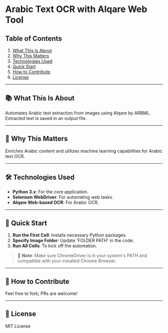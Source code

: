 # Arabic Text OCR with Alqare Web Tool

## Table of Contents
1. [What This Is About](#-what-this-is-about)
2. [Why This Matters](#-why-this-matters)
3. [Technologies Used](#-technologies-used)
4. [Quick Start](#-quick-start)
5. [How to Contribute](#-how-to-contribute)
6. [License](#-license)

---

## 📚 What This Is About

Automates Arabic text extraction from images using Alqare by ARBML. Extracted text is saved in an output file.

---

## 🌟 Why This Matters

Enriches Arabic content and utilizes machine learning capabilities for Arabic text OCR.

---

## 🛠 Technologies Used

- **Python 3.x**: For the core application.
- **Selenium WebDriver**: For automating web tasks.
- **Alqare Web-based OCR**: For Arabic OCR.

---

## 🚀 Quick Start

1. **Run the First Cell**: Installs necessary Python packages.
2. **Specify Image Folder**: Update 'FOLDER PATH' in the code.
3. **Run All Cells**: To kick off the automation.

> 📝 **Note**: Make sure ChromeDriver is in your system's PATH and compatible with your installed Chrome Browser.

---

## 🤝 How to Contribute

Feel free to fork; PRs are welcome!

---

## 📜 License

MIT License
